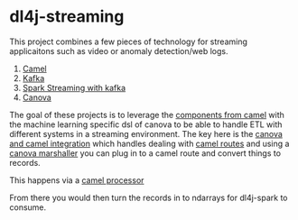 # dl4j-streaming

This project combines a few pieces of technology for streaming applicaitons such as video or anomaly detection/web logs.

1. [Camel](http://camel.apache.org)
2. [Kafka](http://kafka.apache.org)
3. [Spark Streaming with kafka](http://spark.apache.org/docs/latest/streaming-kafka-integration.html)
4. [Canova](https://github.com/deeplearning4j/Canova)

The goal of these projects is to leverage the [components from camel](http://camel.apache.org/components.html)
with the machine learning specific dsl of canova to be able to handle ETL with different systems
in a streaming environment. The key here is the [canova and camel integration](https://github.com/deeplearning4j/Canova/tree/master/canova-camel)
which handles dealing with [camel routes](http://camel.apache.org/architecture.html) and using a [canova marshaller](https://github.com/deeplearning4j/Canova/blob/master/canova-camel/src/main/java/org/canova/camel/component/csv/marshaller/ListStringInputMarshaller.java)
you can plug in to a camel route and convert things to records. 

This happens via  a [camel processor](http://camel.apache.org/processor.html) 

From there you would then turn the records in to ndarrays for dl4j-spark to consume.